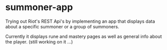 # summoner-app

Trying out Riot's REST Api's by implementing an app that displays data about a specific summoner or a group of summoners.

Currently it displays rune and mastery pages as well as general info about the player. (still working on it ...)
